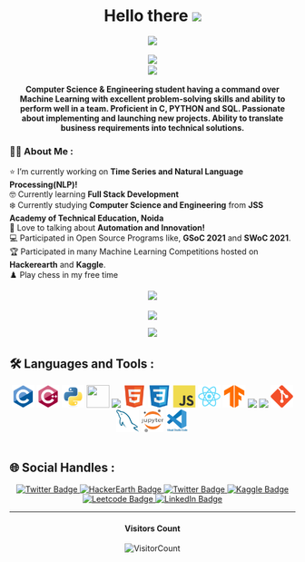 <div id="header" align="center">

<h1>
  Hello there 
  <img src="https://media.giphy.com/media/hvRJCLFzcasrR4ia7z/giphy.gif" width="30px"/>
</h1>
  <div align = 'center'>
 <img src = "https://capsule-render.vercel.app/api?type=transparent&fontColor=ff0073&fontStyle=samakaran&text=Sankalp%20Srivastava&height=150&fontSize=80&desc=Noida,%20IN&descAlignY=75&descAlign=82.4"/></div>
<p align="center">
  <img src="https://readme-typing-svg.herokuapp.com?color=39ff14&center=true&lines=Machine+Learning+Engineer;Software+Developer;Open+Source+Developer;&center=true&width=380&height=45"/><br>
 <img src= 'https://capsule-render.vercel.app/api?type=rect&color=gradient&height=2.5'/>
</p>

 
**Computer Science & Engineering student having a command over Machine Learning with excellent problem-solving skills and ability to perform well in a team. Proficient in C, PYTHON and SQL. Passionate about implementing and launching new projects. Ability to translate business requirements into technical solutions.**
  </div>
<!-- body   -->

### :man_technologist: About Me :
 
:star:  I’m currently working on **Time Series and Natural Language Processing(NLP)!** <br>
:nerd_face: Currently learning **Full Stack Development** <br>
:snowflake:  Currently studying **Computer Science and Engineering** from **JSS Academy of Technical Education, Noida** <br>
🚀 Love to talking about **Automation and Innovation!** <br>
💻 Participated in Open Source Programs like, **GSoC 2021** and **SWoC 2021**. <br>
:trophy: Participated in many Machine Learning Competitions hosted on **Hackerearth** and **Kaggle**. <br>
♟️ Play chess in my free time <br>
 
 <p align = 'center'> <img src= 'https://capsule-render.vercel.app/api?type=rect&color=gradient&height=2.5'/></p>


<div align= "center"><img src='https://github-readme-stats-mu-dusky.vercel.app/api?username=sankalp-srivastava&show_icons=true&theme=radical&count_private=true&include_all_commits=true"&custom_title="My Stats' align = "center"/>

</div>
 
 <p align = 'center'> <img src= 'https://capsule-render.vercel.app/api?type=rect&color=gradient&height=2.5'/></p>

## :hammer_and_wrench: Languages and Tools :
<div align="center">
<img src = "https://raw.githubusercontent.com/devicons/devicon/master/icons/c/c-original.svg" width="40" height="40">  <img src = "https://raw.githubusercontent.com/devicons/devicon/master/icons/cplusplus/cplusplus-original.svg" width="40" height="40"> <img src = "https://raw.githubusercontent.com/devicons/devicon/master/icons/python/python-original.svg" width="40" height="40">  <img src = "https://img.icons8.com/fluency/48/000000/anaconda--v2.png" width="40" height="40"> <img src = 
"https://img.shields.io/badge/Flask-000000?style=for-the-badge&logo=flask&logoColor=white">  <img src = 
"https://github.com/devicons/devicon/blob/master/icons/html5/html5-original.svg" width="40" height="40"> <img src = 
"https://github.com/devicons/devicon/blob/master/icons/css3/css3-original.svg" width="40" height="40"> <img src = 
"https://github.com/devicons/devicon/blob/master/icons/javascript/javascript-original.svg" width="40" height="40"> <img src = 
"https://github.com/devicons/devicon/blob/master/icons/react/react-original.svg" width="40" height="40"> <img src = 
"https://github.com/devicons/devicon/blob/master/icons/tensorflow/tensorflow-original.svg" width="40" height="40"> <img src = 
"https://img.shields.io/badge/scikit_learn-F7931E?style=for-the-badge&logo=scikit-learn&logoColor=white"> <img src = 
"https://img.shields.io/badge/Pandas-2C2D72?style=for-the-badge&logo=pandas&logoColor=white" >  <img src = "https://raw.githubusercontent.com/devicons/devicon/master/icons/git/git-original.svg" width="40" height="40">  <img src = "https://raw.githubusercontent.com/devicons/devicon/master/icons/mysql/mysql-original.svg" width="40" height="40"> <img src = "https://github.com/devicons/devicon/blob/master/icons/jupyter/jupyter-original-wordmark.svg" width="40" height="40">    <img src = "https://github.com/devicons/devicon/blob/master/icons/vscode/vscode-original-wordmark.svg" width="40" height="40">  
  
 </div>
 <br>
 
 ## 🌐 Social Handles :
<div align="center">

<!--  footer badges -->
<div id="badges">
    <a href="mailto:raunaksrivastava22@gmail.com" target="_blank">
    <img src="https://img.shields.io/badge/Gmail-D14836?style=for-the-badge&logo=gmail&logoColor=white" alt="Twitter Badge"/>
  </a>
    <a href="https://www.hackerearth.com/@raunaksrivastava22" target="_blank">
    <img src="https://img.shields.io/badge/HackerEarth-%232C3454.svg?&style=for-the-badge&logo=HackerEarth&logoColor=Blue" alt="HackerEarth Badge"/>
  </a>
    <a href="https://www.hackerrank.com/raunaksrivastav3" target="_blank">
    <img src="https://img.shields.io/badge/-Hackerrank-2EC866?style=for-the-badge&logo=HackerRank&logoColor=white" alt="Twitter Badge"/>
  </a>
    <a href="https://www.kaggle.com/sankalpsrivastava26" target="_blank">
    <img src="https://img.shields.io/badge/Kaggle-20BEFF?style=for-the-badge&logo=Kaggle&logoColor=white" alt="Kaggle Badge"/>
  </a>
 
   <a href="https://leetcode.com/raunaksrivastava22/" target="_blank">
    <img src="https://img.shields.io/badge/LeetCode-000000?style=for-the-badge&logo=LeetCode&logoColor=#d16c06" alt="Leetcode Badge"/>
  </a>
  <a href="https://www.linkedin.com/in/sankalpsrivastava-2605/" target="_blank">
    <img src="https://img.shields.io/badge/LinkedIn-blue?style=for-the-badge&logo=linkedin&logoColor=white" alt="LinkedIn Badge"/>
  </a>
</div>


 <hr> 
<div align = "center">
 
 #### **Visitors Count**  
  
![VisitorCount](https://profile-counter.glitch.me/{sankalp-srivastava}/count.svg)

</div>
  
  
  
  
<!--
**sankalp-srivastava/sankalp-srivastava** is a ✨ _special_ ✨ repository because its `README.md` (this file) appears on your GitHub profile.

Here are some ideas to get you started:

- 🔭 I’m currently working on ...
- 🌱 I’m currently learning ...
- 👯 I’m looking to collaborate on ...
- 🤔 I’m looking for help with ...
- 💬 Ask me about ...
- 📫 How to reach me: ...
- 😄 Pronouns: ...
- ⚡ Fun fact: ...
-->
